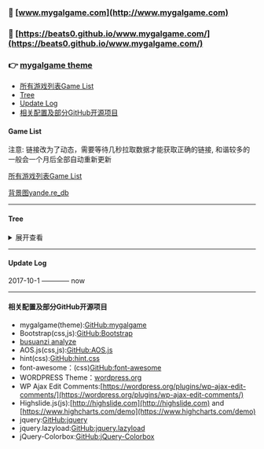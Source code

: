 ### 🚀 [www.mygalgame.com](http://www.mygalgame.com)
### 🌟 [https://beats0.github.io/www.mygalgame.com/](https://beats0.github.io/www.mygalgame.com/)
### 👉 [mygalgame theme](https://github.com/Beats0/mygalgame/)

* [所有游戏列表Game List](#game-list)
* [Tree](#tree)
* [Update Log](#update-log)
* [相关配置及部分GitHub开源项目](#相关配置及部分github开源项目)


#### Game List

注意: 链接改为了动态，需要等待几秒拉取数据才能获取正确的链接, 和谐较多的一般会一个月后全部自动重新更新

[所有游戏列表Game List](https://beats0.github.io/www.mygalgame.com/Game_list/mygalgameList.html)

[背景图yande.re_db](https://beats0.github.io/scripter/yande.re_db/)

--------------------------------------------------------------

#### Tree
<details>
<summary>展开查看</summary>
<pre><code>.
wwww.galgame.com
├─Audio
├─category
│   ├─uncategorized
│   └─汉化硬盘版
│        ├─19
│        │  └─page
│        │      └─2
│        ├─ah
│        │  ├─a
│        │  │  └─page
│        │  │      └─2
│        │  ├─b
│        │  │  └─page
│        │  │      └─2
│        │  ├─c
│        │  │  └─page
│        │  │      ├─2
│        │  │      ├─3
│        │  │      ├─4
│        │  │      └─5
│        │  ├─d
│        │  │  └─page
│        │  │      ├─2
│        │  │      ├─3
│        │  │      └─4
│        │  ├─e
│        │  ├─f
│        │  ├─g
│        │  │  └─page
│        │  │      ├─2
│        │  │      └─3
│        │  ├─h
│        │  │  └─page
│        │  │      ├─2
│        │  │      ├─3
│        │  │      └─4
│        │  └─page
│        │      ├─10
│        │      ├─11
│        │      ├─12
│        │      ├─13
│        │      ├─14
│        │      ├─15
│        │      ├─16
│        │      ├─17
│        │      ├─18
│        │      ├─19
│        │      ├─2
│        │      ├─3
│        │      ├─4
│        │      ├─5
│        │      ├─6
│        │      ├─7
│        │      ├─8
│        │      └─9
│        ├─page
│        │  ├─10
│        │  ├─11
│        │  ├─12
│        │  ├─13
│        │  ├─14
│        │  ├─15
│        │  ├─16
│        │  ├─17
│        │  ├─18
│        │  ├─19
│        │  ├─2
│        │  ├─20
│        │  ├─21
│        │  ├─22
│        │  ├─23
│        │  ├─24
│        │  ├─25
│        │  ├─26
│        │  ├─27
│        │  ├─28
│        │  ├─29
│        │  ├─3
│        │  ├─30
│        │  ├─31
│        │  ├─32
│        │  ├─33
│        │  ├─34
│        │  ├─35
│        │  ├─36
│        │  ├─37
│        │  ├─38
│        │  ├─39
│        │  ├─4
│        │  ├─40
│        │  ├─41
│        │  ├─42
│        │  ├─43
│        │  ├─44
│        │  ├─45
│        │  ├─46
│        │  ├─47
│        │  ├─48
│        │  ├─49
│        │  ├─5
│        │  ├─50
│        │  ├─51
│        │  ├─52
│        │  ├─53
│        │  ├─54
│        │  ├─55
│        │  ├─56
│        │  ├─57
│        │  ├─58
│        │  ├─59
│        │  ├─6
│        │  ├─60
│        │  ├─61
│        │  ├─62
│        │  ├─63
│        │  ├─64
│        │  ├─65
│        │  ├─66
│        │  ├─67
│        │  ├─68
│        │  ├─69
│        │  ├─7
│        │  ├─70
│        │  ├─71
│        │  ├─8
│        │  └─9
│        ├─其它
│        │  └─page
│        │      └─2
│        ├─拼音首字母ip
│        │  ├─i
│        │  ├─j
│        │  │  └─page
│        │  │      ├─2
│        │  │      └─3
│        │  ├─k
│        │  ├─l
│        │  │  └─page
│        │  │      ├─2
│        │  │      ├─3
│        │  │      ├─4
│        │  │      └─5
│        │  ├─m
│        │  │  └─page
│        │  │      ├─2
│        │  │      ├─3
│        │  │      ├─4
│        │  │      ├─5
│        │  │      ├─6
│        │  │      ├─7
│        │  │      └─8
│        │  ├─n
│        │  │  └─page
│        │  │      └─2
│        │  ├─o
│        │  ├─p
│        │  │  └─page
│        │  │      └─2
│        │  └─page
│        │      ├─10
│        │      ├─11
│        │      ├─12
│        │      ├─13
│        │      ├─14
│        │      ├─15
│        │      ├─16
│        │      ├─17
│        │      ├─18
│        │      ├─19
│        │      ├─2
│        │      ├─20
│        │      ├─3
│        │      ├─4
│        │      ├─5
│        │      ├─6
│        │      ├─7
│        │      ├─8
│        │      └─9
│        └─拼音首字母qz
│            ├─page
│            │  ├─10
│            │  ├─11
│            │  ├─12
│            │  ├─13
│            │  ├─14
│            │  ├─15
│            │  ├─16
│            │  ├─17
│            │  ├─18
│            │  ├─19
│            │  ├─2
│            │  ├─20
│            │  ├─21
│            │  ├─22
│            │  ├─23
│            │  ├─24
│            │  ├─25
│            │  ├─26
│            │  ├─27
│            │  ├─28
│            │  ├─29
│            │  ├─3
│            │  ├─4
│            │  ├─5
│            │  ├─6
│            │  ├─7
│            │  ├─8
│            │  └─9
│            ├─q
│            │  └─page
│            │      ├─2
│            │      ├─3
│            │      └─4
│            ├─r
│            │  └─page
│            │      └─2
│            ├─s
│            │  └─page
│            │      ├─2
│            │      ├─3
│            │      ├─4
│            │      ├─5
│            │      └─6
│            ├─t
│            │  └─page
│            │      ├─2
│            │      ├─3
│            │      └─4
│            ├─u
│            ├─v
│            ├─w
│            │  └─page
│            │      └─2
│            ├─x
│            │  └─page
│            │      ├─2
│            │      ├─3
│            │      ├─4
│            │      └─5
│            ├─y
│            │  └─page
│            │      ├─2
│            │      ├─3
│            │      ├─4
│            │      └─5
│            └─z
│                └─page
│                    ├─2
│                    ├─3
│                    └─4
├─css
├─fonts
├─highslide
│       └─graphics
├─images
│       └─menu
├─js
├─page
|    ├─1
│    ├─10
│    ├─11
│    ├─12
│    ├─13
│    ├─14
│    ├─15
│    ├─16
│    ├─17
│    ├─18
│    ├─19
│    ├─2
│    ├─20
│    ├─21
│    ├─22
│    ├─23
│    ├─24
│    ├─25
│    ├─26
│    ├─27
│    ├─28
│    ├─29
│    ├─3
│    ├─30
│    ├─31
│    ├─32
│    ├─33
│    ├─34
│    ├─35
│    ├─36
│    ├─37
│    ├─38
│    ├─39
│    ├─4
│    ├─40
│    ├─41
│    ├─42
│    ├─43
│    ├─44
│    ├─45
│    ├─46
│    ├─47
│    ├─48
│    ├─49
│    ├─5
│    ├─50
│    ├─51
│    ├─52
│    ├─53
│    ├─54
│    ├─55
│    ├─56
│    ├─57
│    ├─58
│    ├─59
│    ├─6
│    ├─60
│    ├─61
│    ├─62
│    ├─63
│    ├─64
│    ├─65
│    ├─66
│    ├─67
│    ├─68
│    ├─69
│    ├─7
│    ├─70
│    ├─71
│    ├─8
│    ├─9
│    ├─N1
│    ├─N2
│    ├─N3
│    ├─N4
│    ├─N5
│    ├─N6
│    ├─N7
│    ├─N8
│    ├─N9
│    ├─N10
│    ├─N11
│    ├─N12
│    ├─N13
│    ├─N14
│    ├─N15
│    ├─N16
│    ├─N17
│    └─N18
├─tag
│    ├─alcot社
│    ├─alcot蜂巢社
│    ├─alicesoft
│    │  └─page
│    │      └─2
│    ├─elf
│    ├─eushully
│    ├─loli
│    │  └─page
│    │      ├─2
│    │      ├─3
│    │      └─4
│    ├─minori
│    │  └─page
│    │      └─2
│    ├─nitro社
│    │  └─page
│    │      ├─2
│    │      └─3
│    ├─ntr
│    │  └─page
│    │      └─2
│    ├─伪娘
│    │  └─page
│    │      ├─2
│    │      └─3
│    ├─凌辱
│    ├─喜剧
│    │  └─page
│    │      ├─2
│    │      └─3
│    ├─妹系
│    │  └─page
│    │      ├─2
│    │      ├─3
│    │      ├─4
│    │      └─5
│    ├─姐系
│    ├─悬疑
│    │  └─page
│    │      ├─2
│    │      └─3
│    ├─拔作
│    │  └─page
│    │      ├─10
│    │      ├─2
│    │      ├─3
│    │      ├─4
│    │      ├─5
│    │      ├─6
│    │      ├─7
│    │      ├─8
│    │      └─9
│    ├─日常
│    ├─柚子社
│    ├─瀬戸口廉也
│    ├─片岡とも
│    ├─猎奇
│    │  └─page
│    │      └─2
│    ├─百合
│    │  └─page
│    │      └─2
│    ├─纯爱
│    │  └─page
│    │      ├─10
│    │      ├─11
│    │      ├─12
│    │      ├─13
│    │      ├─14
│    │      ├─15
│    │      ├─16
│    │      ├─17
│    │      ├─18
│    │      ├─19
│    │      ├─2
│    │      ├─20
│    │      ├─21
│    │      ├─22
│    │      ├─23
│    │      ├─24
│    │      ├─25
│    │      ├─26
│    │      ├─27
│    │      ├─28
│    │      ├─29
│    │      ├─3
│    │      ├─30
│    │      ├─31
│    │      ├─32
│    │      ├─33
│    │      ├─34
│    │      ├─35
│    │      ├─36
│    │      ├─37
│    │      ├─4
│    │      ├─5
│    │      ├─6
│    │      ├─7
│    │      ├─8
│    │      └─9
│    ├─致郁
│    └─软房子
│        └─page
│            └─2
└─wp-content
      ├─themes
      │    └─mygalgame
      │        └─highslide
      │            └─graphics
      │                └─outlines
      └─uploads
          └─2015
              └─12
</code></pre>
</details>

--------------------------------------------------------------

#### Update Log

2017-10-1 ———— now

--------------------------------------------------------------

#### 相关配置及部分GitHub开源项目

- mygalgame(theme):[GitHub:mygalgame](https://github.com/Beats0/mygalgame)
- Bootstrap(css,js):[GitHub:Bootstrap](https://github.com/twbs/bootstrap)
- [busuanzi analyze](http://busuanzi.ibruce.info/)
- AOS.js(css,js):[GitHub:AOS.js](https://github.com/michalsnik/aos)
- hint(css):[GitHub:hint.css](https://github.com/chinchang/hint.css)
- font-awesome：(css)[GitHub:font-awesome](https://github.com/FortAwesome/Font-Awesome)
- WORDPRESS Theme：[wordpress.org](https://wordpress.org/themes/)
- WP Ajax Edit Comments:[https://wordpress.org/plugins/wp-ajax-edit-comments/](https://wordpress.org/plugins/wp-ajax-edit-comments/)
- Highslide.js(js):[http://highslide.com](http://highslide.com) and [https://www.highcharts.com/demo](https://www.highcharts.com/demo)
- jquery:[GitHub:jquery](https://github.com/jquery/jquery)
- jquery.lazyload:[GitHub:jquery.lazyload](https://github.com/tuupola/jquery_lazyload)
- jQuery-Colorbox:[GitHub:jQuery-Colorbox](https://github.com/afranken/jQuery-Colorbox)

